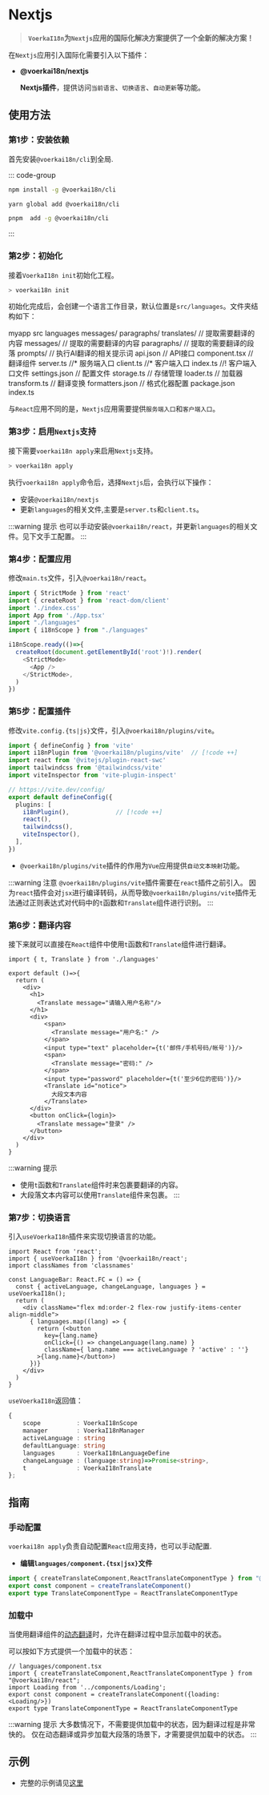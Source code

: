 # Nextjs

> **`VoerkaI18n`为`Nextjs`应用的国际化解决方案提供了一个全新的解决方案！**

在`Nextjs`应用引入国际化需要引入以下插件：

- **@voerkai18n/nextjs**

  **Nextjs插件**，提供访问`当前语言`、`切换语言`、`自动更新`等功能。

 
## 使用方法

### 第1步：安装依赖

首先安装`@voerkai18n/cli`到全局.

::: code-group

```bash [npm]
npm install -g @voerkai18n/cli
```

```bash [yarn]
yarn global add @voerkai18n/cli
```
```bash [pnpm]
pnpm  add -g @voerkai18n/cli
```
:::

### 第2步：初始化

接着`VoerkaI18n init`初始化工程。

```bash
> voerkai18n init
```

初始化完成后，会创建一个语言工作目录，默认位置是`src/languages`。文件夹结构如下：

<lite-tree>
myapp
    src
        languages
            messages/             
            paragraphs/             
            translates/             // 提取需要翻译的内容
              messages/             // 提取的需要翻译的内容                
              paragraphs/           // 提取的需要翻译的段落
            prompts/                // 执行AI翻译的相关提示词
            api.json                // API接口
            component.tsx           // 翻译组件
            server.ts               //* 服务端入口
            client.ts               //* 客户端入口
            index.ts                //! 客户端入口文件       
            settings.json           // 配置文件
            storage.ts              // 存储管理
            loader.ts               // 加载器
            transform.ts            // 翻译变换
            formatters.json         // 格式化器配置            
    package.json
    index.ts    
</lite-tree>

与`React`应用不同的是，`Nextjs`应用需要提供`服务端入口`和`客户端入口`。

### 第3步：启用`Nextjs`支持

接下需要`voerkai18n apply`来启用`Nextjs`支持。

```bash
> voerkai18n apply
```

执行`voerkai18n apply`命令后，选择`Nextjs`后，会执行以下操作：

- 安装`@voerkai18n/nextjs`
- 更新`languages`的相关文件,主要是`server.ts`和`client.ts`。

:::warning 提示
也可以手动安装`@voerkai18n/react`，并更新`languages`的相关文件。见下文手工配置。
:::

### 第4步：配置应用

修改`main.ts`文件，引入`@voerkai18n/react`。

```ts {5-6,8,14}
import { StrictMode } from 'react'
import { createRoot } from 'react-dom/client'
import './index.css'
import App from './App.tsx' 
import "./languages"   
import { i18nScope } from "./languages"

i18nScope.ready(()=>{
  createRoot(document.getElementById('root')!).render(
    <StrictMode>
      <App />
    </StrictMode>,
  )
})

```

### 第5步：配置插件

修改`vite.config.{ts|js}`文件，引入`@voerkai18n/plugins/vite`。

```ts
import { defineConfig } from 'vite'
import i18nPlugin from '@voerkai18n/plugins/vite'  // [!code ++]
import react from '@vitejs/plugin-react-swc'
import tailwindcss from '@tailwindcss/vite'
import viteInspector from 'vite-plugin-inspect'

// https://vite.dev/config/
export default defineConfig({
  plugins: [
    i18nPlugin(),             // [!code ++]
    react(),    
    tailwindcss(),
    viteInspector(),    
  ],
})
```      

- `@voerkai18n/plugins/vite`插件的作用为`Vue`应用提供`自动文本映射`功能。

:::warning 注意
`@voerkai18n/plugins/vite`插件需要在`react`插件之前引入。
因为`react`插件会对`jsx`进行编译转码，从而导致`@voerkai18n/plugins/vite`插件无法通过正则表达式对代码中的`t`函数和`Translate`组件进行识别。
:::

### 第6步：翻译内容

接下来就可以直接在`React`组件中使用`t`函数和`Translate`组件进行翻译。

```tsx
import { t, Translate } from './languages'

export default ()=>{
  return (
    <div>
      <h1>
        <Translate message="请输入用户名称"/>
      </h1>
      <div>
          <span>
            <Translate message="用户名:" />
          </span>
          <input type="text" placeholder={t('邮件/手机号码/帐号')}/>
          <span>
            <Translate message="密码:" />
          </span>
          <input type="password" placeholder={t('至少6位的密码')}/>            
          <Translate id="notice">
            大段文本内容
          </Translate>
      </div>            
      <button onClick={login}>
        <Translate message="登录" />
      </button>
    </div>
  )
}
```

:::warning 提示
- 使用`t`函数和`Translate`组件时来包裹要翻译的内容。
- 大段落文本内容可以使用`Translate`组件来包裹。 
:::

### 第7步：切换语言

引入`useVoerkaI18n`插件来实现切换语言的功能。

```tsx
import React from 'react'; 
import { useVoerkaI18n } from '@voerkai18n/react';
import classNames from 'classnames'

const LanguageBar: React.FC = () => {
  const { activeLanguage, changeLanguage, languages } = useVoerkaI18n();
  return (
    <div className="flex md:order-2 flex-row justify-items-center align-middle">
      { languages.map((lang) => {
        return (<button 
          key={lang.name} 
          onClick={() => changeLanguage(lang.name) } 
          className={ lang.name === activeLanguage ? 'active' : ''}
        >{lang.name}</button>)
      })}
    </div>
  )
}

```

`useVoerkaI18n`返回值：

```ts
{
    scope          : VoerkaI18nScope
    manager        : VoerkaI18nManager
    activeLanguage : string
    defaultLanguage: string
    languages      : VoerkaI18nLanguageDefine
    changeLanguage : (language:string)=>Promise<string>,
    t              : VoerkaI18nTranslate
};
```

## 指南

### 手动配置

`voerkai18n apply`负责自动配置`React`应用支持，也可以手动配置.

- **编辑`languages/component.{tsx|jsx}`文件**

```ts
import { createTranslateComponent,ReactTranslateComponentType } from "@voerkai18n/react";
export const component = createTranslateComponent()
export type TranslateComponentType = ReactTranslateComponentType
```

### 加载中

当使用翻译组件的[动态翻译](../use/translate)时，允许在翻译过程中显示加载中的状态。

可以按如下方式提供一个加载中的状态：

```tsx
// languages/component.tsx
import { createTranslateComponent,ReactTranslateComponentType } from "@voerkai18n/react";
import Loading from '../components/Loading';
export const component = createTranslateComponent({loading:<Loading/>})
export type TranslateComponentType = ReactTranslateComponentType
```

:::warning 提示
大多数情况下，不需要提供加载中的状态，因为翻译过程是非常快的。
仅在动态翻译或异步加载大段落的场景下，才需要提供加载中的状态。
:::
 

## 示例

- 完整的示例请见[这里](https://github.com/zhangfisher/voerka-i18n/tree/master/examples/react)
